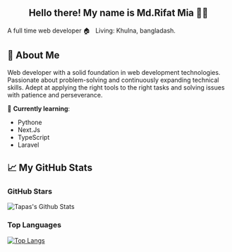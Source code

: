 <h2 align="center">Hello there! My name is Md.Rifat Mia 👋🤓</h2>
A full time web developer 
🏠 &nbsp; Living: Khulna, bangladash.

## 💫 About Me
Web developer with a solid foundation in web development technologies. Passionate about problem-solving and continuously expanding technical skills. Adept at applying the right tools to the right tasks and solving issues with patience and perseverance.

🌱 **Currently learning**:
- Pythone
- Next.Js
- TypeScript
- Laravel

## 📈 My GitHub Stats
### GitHub Stars

![Tapas's Github Stats](https://github-readme-stats.vercel.app/api?username=rifatbinbaccu9&show_icons=true&theme=radical)

### Top Languages

[![Top Langs](https://github-readme-stats.vercel.app/api/top-langs/?username=rifatbinbaccu9&layout=compact)](https://github.com/rifatbinbaccu9/github-readme-stats)
